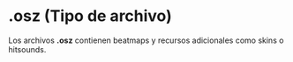 # .osz (Tipo de archivo)

Los archivos **.osz** contienen beatmaps y recursos adicionales como skins o hitsounds.
